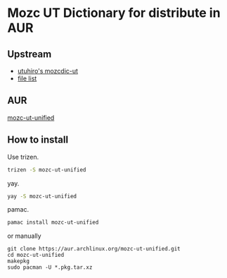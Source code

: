 ﻿# Mozc UT Dictionary for distribute in AUR

## Upstream

- [utuhiro's mozcdic-ut](http://linuxplayers.g1.xrea.com/mozc-ut.html)
- [file list](https://osdn.net/users/utuhiro/pf/utuhiro/files/)

## AUR

[mozc-ut-unified](https://aur.archlinux.org/packages/mozc-ut-unified/)

## How to install

Use trizen.

```bash
trizen -S mozc-ut-unified
```

yay.

```bash
yay -S mozc-ut-unified
```

pamac.

```bash
pamac install mozc-ut-unified
```

or manually

```
git clone https://aur.archlinux.org/mozc-ut-unified.git
cd mozc-ut-unified
makepkg
sudo pacman -U *.pkg.tar.xz
```
